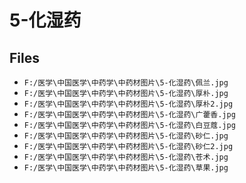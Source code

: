 # 5-化湿药

## Files

- `F:/医学\中国医学\中药学\中药材图片\5-化湿药\佩兰.jpg`
- `F:/医学\中国医学\中药学\中药材图片\5-化湿药\厚朴.jpg`
- `F:/医学\中国医学\中药学\中药材图片\5-化湿药\厚朴2.jpg`
- `F:/医学\中国医学\中药学\中药材图片\5-化湿药\广藿香.jpg`
- `F:/医学\中国医学\中药学\中药材图片\5-化湿药\白豆蔻.jpg`
- `F:/医学\中国医学\中药学\中药材图片\5-化湿药\砂仁.jpg`
- `F:/医学\中国医学\中药学\中药材图片\5-化湿药\砂仁2.jpg`
- `F:/医学\中国医学\中药学\中药材图片\5-化湿药\苍术.jpg`
- `F:/医学\中国医学\中药学\中药材图片\5-化湿药\草果.jpg`
